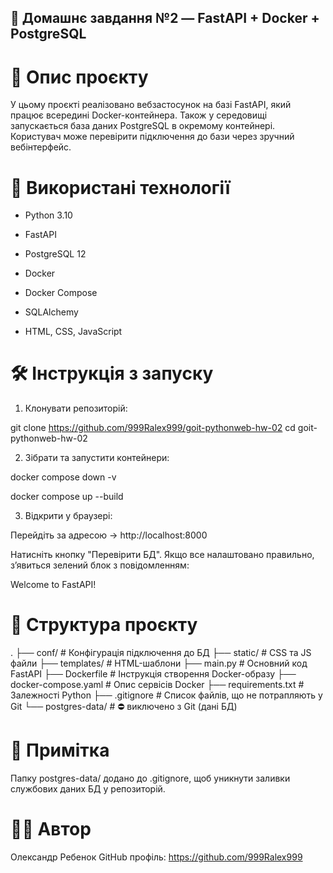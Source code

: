 ## 🐳 Домашнє завдання №2 — FastAPI + Docker + PostgreSQL

# 📌 Опис проєкту
У цьому проєкті реалізовано вебзастосунок на базі FastAPI, який працює всередині Docker-контейнера.
Також у середовищі запускається база даних PostgreSQL в окремому контейнері.
Користувач може перевірити підключення до бази через зручний вебінтерфейс.

# 🧰 Використані технології

- Python 3.10

- FastAPI

- PostgreSQL 12

- Docker

- Docker Compose

- SQLAlchemy

- HTML, CSS, JavaScript

# 🛠 Інструкція з запуску

1. Клонувати репозиторій:

git clone https://github.com/999Ralex999/goit-pythonweb-hw-02
cd goit-pythonweb-hw-02

2. Зібрати та запустити контейнери:

docker compose down -v

docker compose up --build

3. Відкрити у браузері:

Перейдіть за адресою → http://localhost:8000

Натисніть кнопку "Перевірити БД". Якщо все налаштовано правильно, з’явиться зелений блок з повідомленням:

Welcome to FastAPI!

# 📁 Структура проєкту
.
├── conf/ # Конфігурація підключення до БД
├── static/ # CSS та JS файли
├── templates/ # HTML-шаблони
├── main.py # Основний код FastAPI
├── Dockerfile # Інструкція створення Docker-образу
├── docker-compose.yaml # Опис сервісів Docker
├── requirements.txt # Залежності Python
├── .gitignore # Список файлів, що не потрапляють у Git
└── postgres-data/ # ⛔ виключено з Git (дані БД)

# 📝 Примітка
Папку postgres-data/ додано до .gitignore, щоб уникнути заливки службових даних БД у репозиторій.

# 👨‍💻 Автор
Олександр Ребенок
GitHub профіль: https://github.com/999Ralex999



